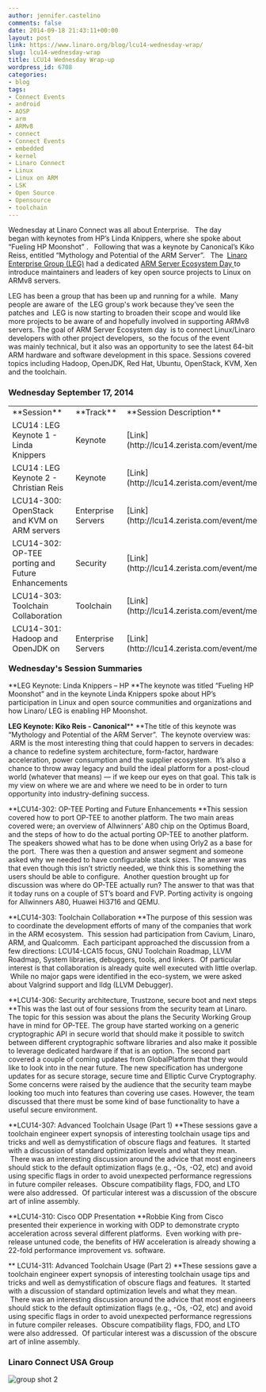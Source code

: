 ```yaml
---
author: jennifer.castelino
comments: false
date: 2014-09-18 21:43:11+00:00
layout: post
link: https://www.linaro.org/blog/lcu14-wednesday-wrap/
slug: lcu14-wednesday-wrap
title: LCU14 Wednesday Wrap-up
wordpress_id: 6708
categories:
- blog
tags:
- Connect Events
- android
- AOSP
- arm
- ARMv8
- connect
- Connect Events
- embedded
- kernel
- Linaro Connect
- Linux
- Linux on ARM
- LSK
- Open Source
- Opensource
- toolchain
---
```


Wednesday at Linaro Connect was all about Enterprise.   The day began with keynotes from HP’s Linda Knippers, where she spoke about “Fueling HP Moonshot” .   Following that was a keynote by Canonical’s Kiko Reiss, entitled “Mythology and Potential of the ARM Server”.   The  [Linaro Enterprise Group (LEG)](https://wiki.linaro.org/LEG) had a dedicated [ARM Server Ecosystem Day ](http://www.linaro.org/connect/lcu/lcu14/schedule/leg/)to introduce maintainers and leaders of key open source projects to Linux on ARMv8 servers. 

LEG has been a group that has been up and running for a while.  Many people are aware of  the LEG group's work because they’ve seen the patches and  LEG is now starting to broaden their scope and would like more projects to be aware of and hopefully involved in supporting ARMv8 servers. The goal of ARM Server Ecosystem day  is to connect Linux/Linaro developers with other project developers,  so the focus of the event was mainly technical, but it also was an opportunity to see the latest 64-bit ARM hardware and software development in this space. Sessions covered topics including Hadoop, OpenJDK, Red Hat, Ubuntu, OpenStack, KVM, Xen and the toolchain.


### **Wednesday September 17, 2014**


<table width="1029" style="height: 496px;" >
<tbody >
<tr >

<td width="35%" >**Session**
</td>

<td width="13%" >**Track**
</td>

<td width="13%" >**Session Description**
</td>

<td width="13%" >**Youtube Video**
</td>

<td width="13%" >**Presentation**
</td>

<td width="13%" >**Video (Linaro Server)**
</td>
</tr>
<tr >

<td >LCU14 : LEG Keynote 1 - Linda Knippers
</td>

<td >Keynote
</td>

<td >[Link](http://lcu14.zerista.com/event/member/137744)
</td>

<td >[Video](https://www.youtube.com/watch?v=69OqKQ_NcTQ&list=UUIVqQKxCyQLJS6xvSmfndLA)
</td>

<td >Available soon
</td>

<td >[Link](http://people.linaro.org/linaro-connect/lcu14/videos/09-17-Wednesday/LCU14%2520-%2520LEG%2520Keynote%25201.mp4)
</td>
</tr>
<tr >

<td >LCU14 : LEG Keynote 2 - Christian Reis
</td>

<td >Keynote
</td>

<td >[Link](http://lcu14.zerista.com/event/member/137745)
</td>

<td >[Video](https://www.youtube.com/watch?v=f2RQYclWifI&list=UUIVqQKxCyQLJS6xvSmfndLA)
</td>

<td >[Link to Presentation](http://www.slideshare.net/linaroorg/lcu2014-mythology)
</td>

<td >[Link](http://people.linaro.org/linaro-connect/lcu14/videos/09-17-Wednesday/LCU14%2520-%2520LEG%2520Keynote%25202.mp4)
</td>
</tr>
<tr >

<td >LCU14-300: OpenStack and KVM on ARM servers
</td>

<td >Enterprise Servers
</td>

<td >[Link](http://lcu14.zerista.com/event/member/137746)
</td>

<td >[Video](https://www.youtube.com/watch?v=WLtxQTsyWK8&list=UUIVqQKxCyQLJS6xvSmfndLA)
</td>

<td >[Link to Presentation](http://www.slideshare.net/linaroorg/lcu14-300-open-stack-andkvm-on-arm-servers)
</td>

<td >[Link](http://people.linaro.org/linaro-connect/lcu14/videos/09-17-Wednesday/LCU14-300-%2520OpenStack%2520and%2520KVM%2520on%2520ARM%2520servers.mp4)
</td>
</tr>
<tr >

<td >LCU14-302: OP-TEE porting and Future Enhancements
</td>

<td >Security
</td>

<td >[Link](http://lcu14.zerista.com/event/member/137748)
</td>

<td >[Video](https://www.youtube.com/watch?v=QgaGJow7hws&list=UUIVqQKxCyQLJS6xvSmfndLA)
</td>

<td >[Link to Presentation](http://www.slideshare.net/linaroorg/lcu14-302-how-to-port-optee-to-another-platform)
</td>

<td >[Link](http://people.linaro.org/linaro-connect/lcu14/videos/09-17-Wednesday/LCU14-302-%2520OP-TEE%2520Porting%2520and%2520Future%2520Enhancements.mp4)
</td>
</tr>
<tr >

<td >LCU14-303: Toolchain Collaboration
</td>

<td >Toolchain
</td>

<td >[Link](http://lcu14.zerista.com/event/member/137749)
</td>

<td >[Video](https://www.youtube.com/watch?v=b-mtKxOm0m8&list=UUIVqQKxCyQLJS6xvSmfndLA)
</td>

<td >[Link to Presentation](http://www.slideshare.net/linaroorg/lcu14-303-toolchain-collaboration)
</td>

<td >[Link](http://people.linaro.org/linaro-connect/lcu14/videos/09-17-Wednesday/LCU14-303-%2520Toolchain%2520Collaboration.mp4)
</td>
</tr>
<tr >

<td >LCU14-301: Hadoop and OpenJDK on ARM servers
</td>

<td >Enterprise Servers
</td>

<td >[Link](http://lcu14.zerista.com/event/member/137747)
</td>

<td >[Video](https://www.youtube.com/watch?v=GD6AZLfSz-A&list=UUIVqQKxCyQLJS6xvSmfndLA)
</td>

<td >[Link to Presentation](http://www.slideshare.net/linaroorg/lcu14-301-hadoop-and-open-jdk-on-arm-servers)
</td>

<td >[Link](http://people.linaro.org/linaro-connect/lcu14/videos/09-17-Wednesday/LCU14-301-%2520Hadoop%2520and%2520OpenJDK%2520on%2520ARM%2520servers.mp4)
</td>
</tr>
<tr >

<td >LCU14-304: Red Hat Offering for ARM servers
</td>

<td >Enterprise Servers
</td>

<td >[Link](http://lcu14.zerista.com/event/member/137751)
</td>

<td >[Video](https://www.youtube.com/watch?v=8kvlg5GHqdw&list=UUIVqQKxCyQLJS6xvSmfndLA)
</td>

<td >Available soon
</td>

<td >[Link](http://people.linaro.org/linaro-connect/lcu14/videos/09-17-Wednesday/LCU14-304-%2520Red%2520Hat%2520Offering%2520for%2520ARM%2520servers.mp4)
</td>
</tr>
<tr >

<td >LCU14-306: Security architecture, Trustzone, secure boot and next steps
</td>

<td >Security
</td>

<td >[Link](http://lcu14.zerista.com/event/member/137753)
</td>

<td >[Video](https://www.youtube.com/watch?v=GTKEmdUU1lE&list=UUIVqQKxCyQLJS6xvSmfndLA)
</td>

<td >[Link to Presentation](http://www.slideshare.net/linaroorg/lcu14-306-optee-future-enhancements)
</td>

<td >[Link](http://people.linaro.org/linaro-connect/lcu14/videos/09-17-Wednesday/LCU14-306-%2520OP-TEE%2520Future%2520Enhancements.mp4)
</td>
</tr>
<tr >

<td >LCU14-307: Advanced Toolchain Usage (Part 1)
</td>

<td >Toolchain
</td>

<td >[Link](http://lcu14.zerista.com/event/member/137754)
</td>

<td >[Video](https://www.youtube.com/watch?v=E0troMIh1Go&list=UUIVqQKxCyQLJS6xvSmfndLA)
</td>

<td >[Link to Presentation](http://www.slideshare.net/linaroorg/lcu14-307-advanced-toolchain-usage-parts-12)
</td>

<td >[Link](http://people.linaro.org/linaro-connect/lcu14/videos/09-17-Wednesday/LCU14-307-%2520Advanced%2520Toolchain%2520Usage%2520%2528Part%25201%2529.mp4)
</td>
</tr>
<tr >

<td >LCU14-305: Canonical Ubuntu for ARM servers
</td>

<td >Enterprise Servers
</td>

<td >[Link](http://lcu14.zerista.com/event/member/137752)
</td>

<td >[Video](https://www.youtube.com/watch?v=inHxcitgkxk&list=UUIVqQKxCyQLJS6xvSmfndLA)
</td>

<td >Available soon
</td>

<td >[Link](http://people.linaro.org/linaro-connect/lcu14/videos/09-17-Wednesday/LCU14-305-%2520Canonical%2520Ubuntu%2520for%2520ARM%2520servers.mp4)
</td>
</tr>
<tr >

<td >LCU14-308: Citrix XEN for ARM servers
</td>

<td >Enterprise Servers
</td>

<td >[Link](http://lcu14.zerista.com/event/member/137755)
</td>

<td >[Video](https://www.youtube.com/watch?v=Glabus8qpLY&list=UUIVqQKxCyQLJS6xvSmfndLA)
</td>

<td >[Link to Presentation](http://www.slideshare.net/linaroorg/lcu14-308xen-project-for-arm-servers)
</td>

<td >[Link](http://people.linaro.org/linaro-connect/lcu14/videos/09-17-Wednesday/LCU14-308-%2520Citrix%2520XEN%2520for%2520ARM%2520servers(1).mp4)
</td>
</tr>
<tr >

<td >
</td>

<td >
</td>

<td >
</td>

<td >
</td>

<td >
</td>

<td >
</td>
</tr>
<tr >

<td >LCU14-310: Cisco ODP Presentation
</td>

<td >Networking
</td>

<td >[Link](http://lcu14.zerista.com/event/member/137757)
</td>

<td >[Video](https://www.youtube.com/watch?v=eFlTmslVK-Y&list=UUIVqQKxCyQLJS6xvSmfndLA)
</td>

<td >[Link to Presentation](http://www.slideshare.net/linaroorg/lcu14-310-cisco-odp-v2)
</td>

<td >[Link](http://people.linaro.org/linaro-connect/lcu14/videos/09-17-Wednesday/LCU14-310-%2520Cisco%2520ODP%2520Presentation.mp4)
</td>
</tr>
<tr >

<td >LCU14-311: Advanced Toolchain Usage (Part 2)
</td>

<td >Toolchain
</td>

<td >[Link](http://lcu14.zerista.com/event/member/137758)
</td>

<td >[Video](https://www.youtube.com/watch?v=cy69u5n3qWA&list=UUIVqQKxCyQLJS6xvSmfndLA)
</td>

<td >[Link to Presentation](http://www.slideshare.net/linaroorg/lcu14-311-advanced-toolchain-usage-parts-12)
</td>

<td >[Link](http://people.linaro.org/linaro-connect/lcu14/videos/09-17-Wednesday/LCU14-311-%2520Advanced%2520Toolchain%2520Usage%2520%2528Part%25202%2529.mp4)
</td>
</tr>
<tr >

<td >LCU14-312: Introduction to the Ecosystem Day
</td>

<td >Enterprise Servers
</td>

<td >[Link](http://lcu14.zerista.com/event/member/137758)
</td>

<td >[Video](https://www.youtube.com/watch?v=earxQS-z_tk&list=UUIVqQKxCyQLJS6xvSmfndLA)
</td>

<td >[Link to Presentation](http://www.slideshare.net/linaroorg/lcu14-312-introduction-to-the-ecosystem-day)
</td>

<td >[Link](http://people.linaro.org/linaro-connect/lcu14/videos/09-17-Wednesday/LCU14-312%2520-%2520Introduction%2520to%2520the%2520Ecosystem%2520day.mp4)
</td>
</tr>
</tbody>
</table>


### **Wednesday's Session Summaries**


**LEG Keynote: Linda Knippers – HP
**The keynote was titled “Fueling HP Moonshot” and in the keynote Linda Knippers spoke about HP’s participation in Linux and open source communities and organizations and how Linaro/ LEG is enabling HP Moonshot.

**LEG Keynote: Kiko Reis - Canonical****
**The title of this keynote was “Mythology and Potential of the ARM Server”.  The keynote overview was:  ARM is the most interesting thing that could happen to servers in decades: a chance to redefine system architecture, form-factor, hardware acceleration, power consumption and the supplier ecosystem.  It’s also a chance to throw away legacy and build the ideal platform for a post-cloud world (whatever that means) — if we keep our eyes on that goal. This talk is my view on where we are and where we need to be in order to turn opportunity into industry-defining success.

**LCU14-302: OP-TEE Porting and Future Enhancements
**This session covered how to port OP-TEE to another platform. The two main areas covered were; an overview of Allwinners’ A80 chip on the Optimus Board, and the steps of how to do the actual porting OP-TEE to another platform. The speakers showed what has to be done when using Orly2 as a base for the port.  There was then a question and answer segment and someone asked why we needed to have configurable stack sizes. The answer was that even though this isn’t strictly needed, we think this is something the users should be able to configure.  Another question brought up for discussion was where do OP-TEE actually run? The answer to that was that it today runs on a couple of ST’s board and FVP. Porting activity is ongoing for Allwinners A80, Huawei Hi3716 and QEMU.

**LCU14-303: Toolchain Collaboration
**The purpose of this session was to coordinate the development efforts of many of the companies that work in the ARM ecosystem.  This session had participation from Cavium, Linaro, ARM, and Qualcomm.  Each participant approached the discussion from a few directions: LCU14-LCA15 focus, GNU Toolchain Roadmap, LLVM Roadmap, System libraries, debuggers, tools, and linkers.  Of particular interest is that collaboration is already quite well executed with little overlap.  While no major gaps were identified in the eco-system, we were asked about Valgrind support and lldg (LLVM Debugger).

**LCU14-306: Security architecture, Trustzone, secure boot and next steps
**This was the last out of four sessions from the security team at Linaro. The topic for this session was about the plans the Security Working Group have in mind for OP-TEE. The group have started working on a generic cryptographic API in secure world that should make it possible to switch between different cryptographic software libraries and also make it possible to leverage dedicated hardware if that is an option. The second part covered a couple of coming updates from GlobalPlatform that they would like to look into in the near future. The new specification has undergone updates for as secure storage, secure time and Elliptic Curve Cryptography. Some concerns were raised by the audience that the security team maybe looking too much into features than covering use cases. However, the team discussed that there must be some kind of base functionality to have a useful secure environment.

**LCU14-307: Advanced Toolchain Usage (Part 1)
**These sessions gave a toolchain engineer expert synopsis of interesting toolchain usage tips and tricks and well as demystification of obscure flags and features.  It started with a discussion of standard optimization levels and what they mean.  There was an interesting discussion around the advice that most engineers should stick to the default optimization flags (e.g., -Os, -O2, etc) and avoid using specific flags in order to avoid unexpected performance regressions in future compiler releases.  Obscure compatibility flags, FDO, and LTO were also addressed.  Of particular interest was a discussion of the obscure art of inline assembly.

**LCU14-310: Cisco ODP Presentation
**Robbie King from Cisco presented their experience in working with ODP to demonstrate crypto acceleration across several different platforms.  Even working with pre-release untuned code, the benefits of HW acceleration is already showing a 22-fold performance improvement vs. software.

** LCU14-311: Advanced Toolchain Usage (Part 2)
**These sessions gave a toolchain engineer expert synopsis of interesting toolchain usage tips and tricks and well as demystification of obscure flags and features.  It started with a discussion of standard optimization levels and what they mean.  There was an interesting discussion around the advice that most engineers should stick to the default optimization flags (e.g., -Os, -O2, etc) and avoid using specific flags in order to avoid unexpected performance regressions in future compiler releases.  Obscure compatibility flags, FDO, and LTO were also addressed.  Of particular interest was a discussion of the obscure art of inline assembly.


### **Linaro Connect USA Group**


![group shot 2](http://www.linaro.org/wp-content/uploads/2014/09/group-shot-2.jpg)
